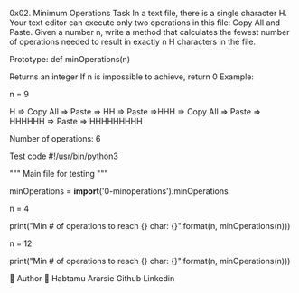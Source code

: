 0x02. Minimum Operations
Task
In a text file, there is a single character H. Your text editor can execute only two operations in this file: Copy All and Paste. Given a number n, write a method that calculates the fewest number of operations needed to result in exactly n H characters in the file.

Prototype: def minOperations(n)

Returns an integer
If n is impossible to achieve, return 0
Example:

n = 9

H => Copy All => Paste => HH => Paste =>HHH => Copy All => Paste => HHHHHH => Paste => HHHHHHHHH

Number of operations: 6

Test code
#!/usr/bin/python3

""" Main file for testing """

minOperations = **import**('0-minoperations').minOperations

n = 4

print("Min # of operations to reach {} char: {}".format(n, minOperations(n)))

n = 12

print("Min # of operations to reach {} char: {}".format(n, minOperations(n)))

📝 Author
👨 Habtamu Ararsie
Github
Linkedin

